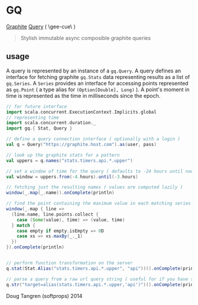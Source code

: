 # GQ

[Graphite](http://graphite.wikidot.com/) [Query](http://graphite.readthedocs.org/en/latest/render_api.html) ( \gee-cue\ )

> Stylish immutable async composible graphite queries 

## usage

A query is represented by an instance of a `gq.Query`.
A query defines an interface for fetching graphite `gq.Stats` data representing results as a list of `gq.Series`.
A `Series` provides an interface for accessing points represented as `gq.Point` ( a type alias for `(Option[Double], Long)` ).
A point's moment in time is represented as the time in milliseconds since the epoch.

```scala
// for future interface
import scala.concurrent.ExecutionContext.Implicits.global
// representing time
import scala.concurrent.duration._
import gq.{ Stat, Query }

// define a query connection interface ( optionally with a login )
val q = Query("https://graphite.host.com").as(user, pass)

// look up the graphite stats for a pattern
val uppers = q.names("stats.timers.api.*.upper")

// set a window of time for the query ( defaults to -24 hours until now )
val window = uppers.from(-4.hours).until(-3.hours)

// fetching just the resulting names ( values are computed lazily )
window(_.map(_.name)).onComplete(println)

// find the point containing the maximum value in each matching series
window(_.map { line =>
  (line.name, line.points.collect {
    case (Some(value), time) => (value, time)
  } match {
    case empty if empty.isEmpty => 0D
    case xs => xs.maxBy(_._1)
  })
}).onComplete(println)


// perform function transformation on the server
q.stat(Stat.Alias("stats.timers.api.*.upper", "api"))().onComplete(println)

// parse a query from a raw url query string ( useful for if you have saved queries )
q.str("target=alias(stats.timers.api.*.upper,'api')")().onComplete(println)
```

Doug Tangren (softprops) 2014
